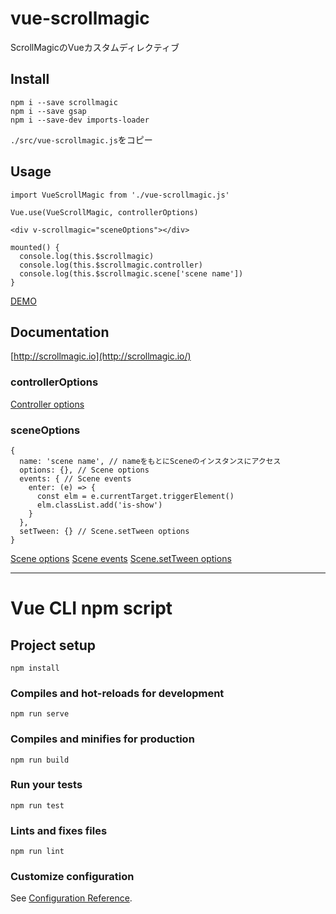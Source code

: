 # vue-scrollmagic
ScrollMagicのVueカスタムディレクティブ 

## Install
```
npm i --save scrollmagic
npm i --save gsap
npm i --save-dev imports-loader
```

`./src/vue-scrollmagic.js`をコピー

## Usage
```
import VueScrollMagic from './vue-scrollmagic.js'

Vue.use(VueScrollMagic, controllerOptions)

<div v-scrollmagic="sceneOptions"></div>

mounted() {
  console.log(this.$scrollmagic)
  console.log(this.$scrollmagic.controller)
  console.log(this.$scrollmagic.scene['scene name'])
}
```

[DEMO](https://ohagip.github.io/vue-scrollmagic/)

## Documentation
[http://scrollmagic.io](http://scrollmagic.io/)

### controllerOptions
[Controller options](http://scrollmagic.io/docs/ScrollMagic.Controller.html#constructor)

### sceneOptions
```
{
  name: 'scene name', // nameをもとにSceneのインスタンスにアクセス
  options: {}, // Scene options
  events: { // Scene events
    enter: (e) => {
      const elm = e.currentTarget.triggerElement()
      elm.classList.add('is-show')
    }
  },
  setTween: {} // Scene.setTween options
}
```
[Scene options](http://scrollmagic.io/docs/ScrollMagic.Scene.html#constructor)
[Scene events](http://scrollmagic.io/docs/ScrollMagic.Scene.html#event:enter)
[Scene.setTween options](http://scrollmagic.io/docs/animation.GSAP.html#Scene.setTween)

---
# Vue CLI npm script

## Project setup
```
npm install
```

### Compiles and hot-reloads for development
```
npm run serve
```

### Compiles and minifies for production
```
npm run build
```

### Run your tests
```
npm run test
```

### Lints and fixes files
```
npm run lint
```

### Customize configuration
See [Configuration Reference](https://cli.vuejs.org/config/).

